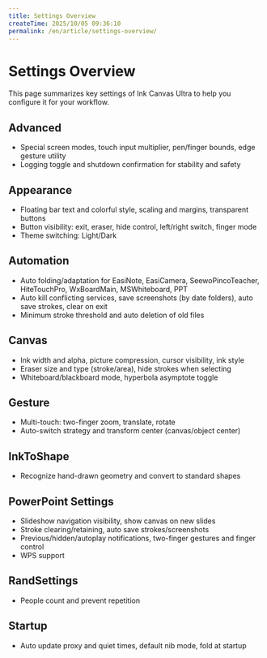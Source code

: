 ```yaml
---
title: Settings Overview
createTime: 2025/10/05 09:36:10
permalink: /en/article/settings-overview/
---
```

# Settings Overview

This page summarizes key settings of Ink Canvas Ultra to help you configure it for your workflow.

## Advanced

- Special screen modes, touch input multiplier, pen/finger bounds, edge gesture utility
- Logging toggle and shutdown confirmation for stability and safety

## Appearance

- Floating bar text and colorful style, scaling and margins, transparent buttons
- Button visibility: exit, eraser, hide control, left/right switch, finger mode
- Theme switching: Light/Dark

## Automation

- Auto folding/adaptation for EasiNote, EasiCamera, SeewoPincoTeacher, HiteTouchPro, WxBoardMain, MSWhiteboard, PPT
- Auto kill conflicting services, save screenshots (by date folders), auto save strokes, clear on exit
- Minimum stroke threshold and auto deletion of old files

## Canvas

- Ink width and alpha, picture compression, cursor visibility, ink style
- Eraser size and type (stroke/area), hide strokes when selecting
- Whiteboard/blackboard mode, hyperbola asymptote toggle

## Gesture

- Multi-touch: two-finger zoom, translate, rotate
- Auto-switch strategy and transform center (canvas/object center)

## InkToShape

- Recognize hand-drawn geometry and convert to standard shapes

## PowerPoint Settings

- Slideshow navigation visibility, show canvas on new slides
- Stroke clearing/retaining, auto save strokes/screenshots
- Previous/hidden/autoplay notifications, two-finger gestures and finger control
- WPS support

## RandSettings

- People count and prevent repetition

## Startup

- Auto update proxy and quiet times, default nib mode, fold at startup